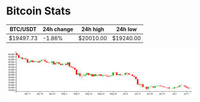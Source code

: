 # Bitcoin Stats

BTC/USDT|24h change|24h high|24h low|
|---|---|---|---|
|$19497.73|-1.86%|$20010.00|$19240.00|

<img src="./chart.svg">

